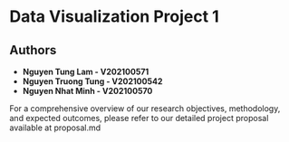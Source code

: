# Data Visualization Project 1

## Authors
- **Nguyen Tung Lam - V202100571**
- **Nguyen Truong Tung - V202100542**
- **Nguyen Nhat Minh - V202100570**

For a comprehensive overview of our research objectives, methodology, and expected outcomes, please refer to our detailed project proposal available at proposal.md 

